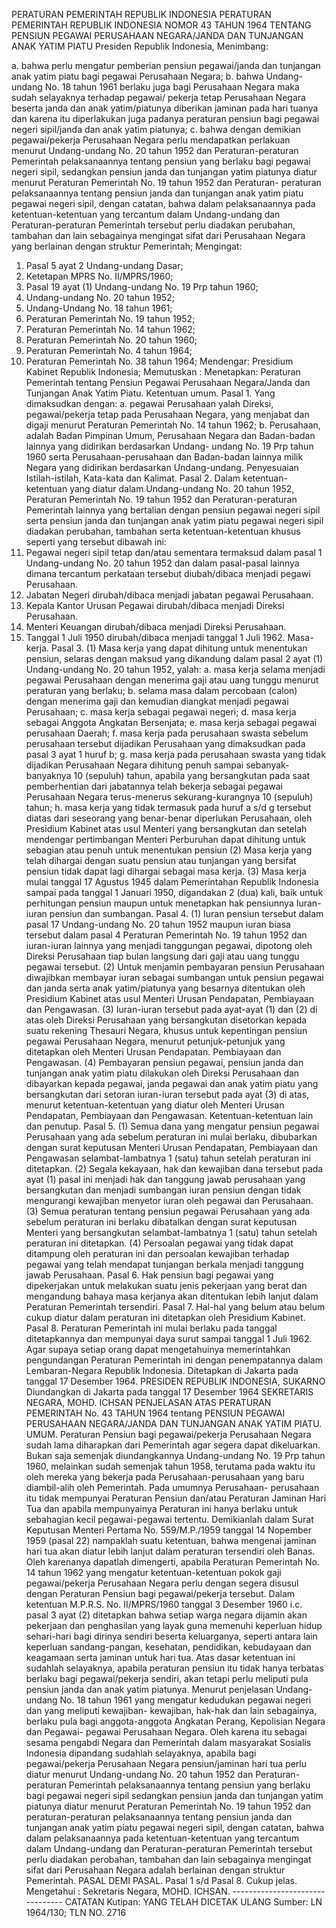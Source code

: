  PERATURAN PEMERINTAH REPUBLIK INDONESIA PERATURAN PEMERINTAH REPUBLIK INDONESIA NOMOR 43 TAHUN 1964 TENTANG PENSIUN PEGAWAI PERUSAHAAN NEGARA/JANDA DAN TUNJANGAN ANAK YATIM PIATU Presiden Republik Indonesia,
Menimbang:

a. bahwa perlu mengatur pemberian pensiun pegawai/janda dan tunjangan anak yatim piatu bagi pegawai Perusahaan Negara;
b. bahwa Undang-undang No. 18 tahun 1961 berlaku juga bagi Perusahaan Negara maka sudah selayaknya terhadap pegawai/ pekerja tetap Perusahaan Negara beserta janda dan anak yatim/piatunya diberikan jaminan pada hari tuanya dan karena itu diperlakukan juga padanya peraturan pensiun bagi pegawai negeri sipil/janda dan anak yatim piatunya;
c. bahwa dengan demikian pegawai/pekerja Perusahaan Negara perlu mendapatkan perlakuan menurut Undang-undang No. 20 tahun 1952 dan Peraturan-peraturan Pemerintah pelaksanaannya tentang pensiun yang berlaku bagi pegawai negeri sipil, sedangkan pensiun janda dan tunjangan yatim piatunya diatur menurut Peraturan Pemerintah No. 19 tahun 1952 dan Peraturan- peraturan pelaksanaannya tentang pensiun janda dan tunjangan anak yatim piatu pegawai negeri sipil, dengan catatan, bahwa dalam pelaksanaannya pada ketentuan-ketentuan yang tercantum dalam Undang-undang dan Peraturan-peraturan Pemerintah tersebut perlu diadakan perubahan, tambahan dan lain sebagainya mengingat sifat dari Perusahaan Negara yang berlainan dengan struktur Pemerintah;
Mengingat:

1. Pasal 5 ayat 2 Undang-undang Dasar;
2. Ketetapan MPRS No. II/MPRS/1960;
3. Pasal 19 ayat (1) Undang-undang No. 19 Prp tahun 1960;
4. Undang-undang No. 20 tahun 1952;
5. Undang-Undang No. 18 tahun 1961;
6. Peraturan Pemerintah No. 19 tahun 1952;
7. Peraturan Pemerintah No. 14 tahun 1962;
8. Peraturan Pemerintah No. 20 tahun 1960;
9. Peraturan Pemerintah No. 4 tahun 1964;
10. Peraturan Pemerintah No. 38 tahun 1964; Mendengar: Presidium Kabinet Republik Indonesia; Memutuskan : Menetapkan: Peraturan Pemerintah tentang Pensiun Pegawai Perusahaan Negara/Janda dan Tunjangan Anak Yatim Piatu. Ketentuan umum. Pasal 1. Yang dimaksudkan dengan:
a. pegawai Perusahaan yalah Direksi, pegawai/pekerja tetap pada Perusahaan Negara, yang menjabat dan digaji menurut Peraturan Pemerintah No. 14 tahun 1962;
b. Perusahaan, adalah Badan Pimpinan Umum, Perusahaan Negara dan Badan-badan lainnya yang didirikan berdasarkan Undang- undang No. 19 Prp tahun 1960 serta Perusahaan-perusahaan dan Badan-badan lainnya milik Negara yang didirikan berdasarkan Undang-undang. Penyesuaian Istilah-istilah, Kata-kata dan Kalimat. Pasal 2. Dalam ketentuan-ketentuan yang diatur dalam Undang-undang No. 20 tahun 1952, Peraturan Pemerintah No. 19 tahun 1952 dan Peraturan-peraturan Pemerintah lainnya yang bertalian dengan pensiun pegawai negeri sipil serta pensiun janda dan tunjangan anak yatim piatu pegawai negeri sipil diadakan perubahan, tambahan serta ketentuan-ketentuan khusus seperti yang tersebut dibawah ini:
1. Pegawai negeri sipil tetap dan/atau sementara termaksud dalam pasal 1 Undang-undang No. 20 tahun 1952 dan dalam pasal-pasal lainnya dimana tercantum perkataan tersebut diubah/dibaca menjadi pegawi Perusahaan.
2. Jabatan Negeri dirubah/dibaca menjadi jabatan pegawai Perusahaan.
3. Kepala Kantor Urusan Pegawai dirubah/dibaca menjadi Direksi Perusahaan.
4. Menteri Keuangan dirubah/dibaca menjadi Direksi Perusahaan.
5. Tanggal 1 Juli 1950 dirubah/dibaca menjadi tanggal 1 Juli 1962. Masa-kerja. Pasal 3.
(1) Masa kerja yang dapat dihitung untuk menentukan pensiun, selaras dengan maksud yang dikandung dalam pasal 2 ayat (1) Undang-undang No. 20 tahun 1952, yalah:
a. masa kerja selama menjadi pegawai Perusahaan dengan menerima gaji atau uang tunggu menurut peraturan yang berlaku;
b. selama masa dalam percobaan (calon) dengan menerima gaji dan kemudian diangkat menjadi pegawai Perusahaan;
c. masa kerja sebagai pegawai negeri;
d. masa kerja sebagai Anggota Angkatan Bersenjata;
e. masa kerja sebagai pegawai perusahaan Daerah;
f. masa kerja pada perusahaan swasta sebelum perusahaan tersebut dijadikan Perusahaan yang dimaksudkan pada pasal 3 ayat 1 huruf b;
g. masa kerja pada perusahaan swasta yang tidak dijadikan Perusahaan Negara dihitung penuh sampai sebanyak- banyaknya 10 (sepuluh) tahun, apabila yang bersangkutan pada saat pemberhentian dari jabatannya telah bekerja sebagai pegawai Perusahaan Negara terus-menerus sekurang-kurangnya 10 (sepuluh) tahun;
h. masa kerja yang tidak termasuk pada huruf a s/d g tersebut diatas dari seseorang yang benar-benar diperlukan Perusahaan, oleh Presidium Kabinet atas usul Menteri yang bersangkutan dan setelah mendengar pertimbangan Menteri Perburuhan dapat dihitung untuk sebagian atau penuh untuk menentukan pensiun (2) Masa kerja yang telah dihargai dengan suatu pensiun atau tunjangan yang bersifat pensiun tidak dapat lagi dihargai sebagai masa kerja.
(3) Masa kerja mulai tanggal 17 Agustus 1945 dalam Pemerintahan Republik Indonesia sampai pada tanggal 1 Januari 1950, digandakan 2 (dua) kali, baik untuk perhitungan pensiun maupun untuk menetapkan hak pensiunnya Iuran-iuran pensiun dan sumbangan. Pasal 4.
(1) Iuran pensiun tersebut dalam pasal 17 Undang-undang No. 20 tahun 1952 maupun iuran biasa tersebut dalam pasal 4 Peraturan Pemerintah No. 19 tahun 1952 dan iuran-iuran lainnya yang menjadi tanggungan pegawai, dipotong oleh Direksi Perusahaan tiap bulan langsung dari gaji atau uang tunggu pegawai tersebut.
(2) Untuk menjamin pembayaran pensiun Perusahaan diwajibkan membayar iuran sebagai sumbangan untuk pensiun pegawai dan janda serta anak yatim/piatunya yang besarnya ditentukan oleh Presidium Kabinet atas usul Menteri Urusan Pendapatan, Pembiayaan dan Pengawasan.
(3) Iuran-iuran tersebut pada ayat-ayat (1) dan (2) di atas oleh Direksi Perusahaan yang bersangkutan disetorkan kepada suatu rekening Thesauri Negara, khusus untuk kepentingan pensiun pegawai Perusahaan Negara, menurut petunjuk-petunjuk yang ditetapkan oleh Menteri Urusan Pendapatan. Pembiayaan dan Pengawasan.
(4) Pembayaran pensiun pegawai, pensiun janda dan tunjangan anak yatim piatu dilakukan oleh Direksi Perusahaan dan dibayarkan kepada pegawai, janda pegawai dan anak yatim piatu yang bersangkutan dari setoran iuran-iuran tersebut pada ayat (3) di atas, menurut ketentuan-ketentuan yang diatur oleh Menteri Urusan Pendapatan, Pembiayaan dan Pengawasan. Ketentuan-ketentuan lain dan penutup. Pasal 5.
(1) Semua dana yang mengatur pensiun pegawai Perusahaan yang ada sebelum peraturan ini mulai berlaku, dibubarkan dengan surat keputusan Menteri Urusan Pendapatan, Pembiayaan dan Pengawasan selambat-lambatnya 1 (satu) tahun setelah peraturan ini ditetapkan.
(2) Segala kekayaan, hak dan kewajiban dana tersebut pada ayat (1) pasal ini menjadi hak dan tanggung jawab perusahaan yang bersangkutan dan menjadi sumbangan iuran pensiun dengan tidak mengurangi kewajiban menyetor iuran oleh pegawai dan Perusahaan.
(3) Semua peraturan tentang pensiun pegawai Perusahaan yang ada sebelum peraturan ini berlaku dibatalkan dengan surat keputusan Menteri yang bersangkutan selambat-lambatnya 1 (satu) tahun setelah peraturan ini ditetapkan.
(4) Persoalan pegawai yang tidak dapat ditampung oleh peraturan ini dan persoalan kewajiban terhadap pegawai yang telah mendapat tunjangan berkala menjadi tanggung jawab Perusahaan. Pasal 6. Hak pensiun bagi pegawai yang dipekerjakan untuk melakukan suatu jenis pekerjaan yang berat dan mengandung bahaya masa kerjanya akan ditentukan lebih lanjut dalam Peraturan Pemerintah tersendiri. Pasal 7. Hal-hal yang belum atau belum cukup diatur dalam peraturan ini ditetapkan oleh Presidium Kabinet. Pasal 8. Peraturan Pemerintah ini mulai berlaku pada tanggal ditetapkannya dan mempunyai daya surut sampai tanggal 1 Juli 1962. Agar supaya setiap orang dapat mengetahuinya memerintahkan pengundangan Peraturan Pemerintah ini dengan penempatannya dalam Lembaran-Negara Republik Indonesia. Ditetapkan di Jakarta pada tanggal 17 Desember 1964. PRESIDEN REPUBLIK INDONESIA, SUKARNO Diundangkan di Jakarta pada tanggal 17 Desember 1964 SEKRETARIS NEGARA, MOHD. ICHSAN PENJELASAN ATAS PERATURAN PEMERINTAH No. 43 TAHUN 1964 tentang PENSIUN PEGAWAI PERUSAHAAN NEGARA/JANDA DAN TUNJANGAN ANAK YATIM PIATU. UMUM. Peraturan Pensiun bagi pegawai/pekerja Perusahaan Negara sudah lama diharapkan dari Pemerintah agar segera dapat dikeluarkan. Bukan saja semenjak diundangkannya Undang-undang No. 19 Prp tahun 1960, melainkan sudah semenjak tahun 1958, terutama pada waktu itu oleh mereka yang bekerja pada Perusahaan-perusahaan yang baru diambil-alih oleh Pemerintah. Pada umumnya Perusahaan- perusahaan itu tidak mempunyai Peraturan Pensiun dan/atau Peraturan Jaminan Hari Tua dan apabila mempunyainya Peraturan ini hanya berlaku untuk sebahagian kecil pegawai-pegawai tertentu. Demikianlah dalam Surat Keputusan Menteri Pertama No. 559/M.P./1959 tanggal 14 Nopember 1959 (pasal 22) nampaklah suatu ketentuan, bahwa mengenai jaminan hari tua akan diatur lebih lanjut dalam peraturan tersendiri oleh Banas. Oleh karenanya dapatlah dimengerti, apabila Peraturan Pemerintah No. 14 tahun 1962 yang mengatur ketentuan-ketentuan pokok gaji pegawai/pekerja Perusahaan Negara perlu dengan segera disusul dengan Peraturan Pensiun bagi pegawai/pekerja tersebut. Dalam ketentuan M.P.R.S. No. II/MPRS/1960 tanggal 3 Desember 1960 i.c. pasal 3 ayat (2) ditetapkan bahwa setiap warga negara dijamin akan pekerjaan dan penghasilan yang layak guna memenuhi keperluan hidup sehari-hari bagi dirinya sendiri beserta keluarganya, seperti antara lain keperluan sandang-pangan, kesehatan, pendidikan, kebudayaan dan keagamaan serta jaminan untuk hari tua. Atas dasar ketentuan ini sudahlah selayaknya, apabila peraturan pensiun itu tidak hanya terbatas berlaku bagi pegawai/pekerja sendiri, akan tetapi perlu meliputi pula pensiun janda dan anak yatim piatunya. Menurut penjelasan Undang-undang No. 18 tahun 1961 yang mengatur kedudukan pegawai negeri dan yang meliputi kewajiban- kewajiban, hak-hak dan lain sebagainya, berlaku pula bagi anggota-anggota Angkatan Perang, Kepolisian Negara dan Pegawai- pegawai Perusahaan Negara. Oleh karena itu sebagai sesama pengabdi Negara dan Pemerintah dalam masyarakat Sosialis Indonesia dipandang sudahlah selayaknya, apabila bagi pegawai/pekerja Perusahaan Negara pensiun/jaminan hari tua perlu diatur menurut Undang-undang No. 20 tahun 1952 dan Peraturan- peraturan Pemerintah pelaksanaannya tentang pensiun yang berlaku bagi pegawai negeri sipil sedangkan pensiun janda dan tunjangan yatim piatunya diatur menurut Peraturan Pemerintah No. 19 tahun 1952 dan peraturan-peraturan pelaksanaannya tentang pensiun janda dan tunjangan anak yatim piatu pegawai negeri sipil, dengan catatan, bahwa dalam pelaksanaannya pada ketentuan-ketentuan yang tercantum dalam Undang-undang dan Peraturan-peraturan Pemerintah tersebut perlu diadakan perobahan, tambahan dan lain sebagainya mengingat sifat dari Perusahaan Negara adalah berlainan dengan struktur Pemerintah. PASAL DEMI PASAL. Pasal 1 s/d Pasal 8. Cukup jelas. Mengetahui : Sekretaris Negara, MOHD. ICHSAN. -------------------------------- CATATAN Kutipan: YANG TELAH DICETAK ULANG Sumber: LN 1964/130; TLN NO. 2716
